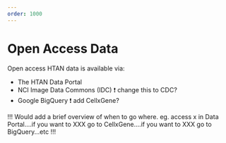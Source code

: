 ```yaml
---
order: 1000
---
```


# Open Access Data

Open access HTAN data is available via:

-   The HTAN Data Portal
-   NCI Image Data Commons (IDC)   :exclamation: change this to CDC?
-   Google BigQuery
:exclamation: add CellxGene?

!!! Would add a brief overview of when to go where.  eg. access x in Data Portal....if you want to XXX go to CellxGene....if you want to XXX go to BigQuery...etc 
!!!
